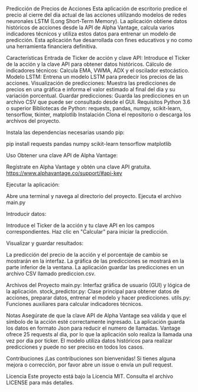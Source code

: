 Predicción de Precios de Acciones
Esta aplicación de escritorio predice el precio al cierre del dia actual de las acciones utilizando modelos de redes neuronales
LSTM (Long Short-Term Memory).
La aplicación obtiene datos históricos de acciones desde la API de Alpha Vantage, calcula varios indicadores técnicos y
utiliza estos datos para entrenar un modelo de predicción.
Esta aplicación fue desarrollada con fines educativos y no como una herramienta financiera definitiva.


Características
Entrada de Ticker de acción y clave API:
Introduce el Ticker de la acción y la clave API para obtener datos históricos.
Cálculo de indicadores técnicos: Calcula EMA, VWMA, ADX y el oscilador estocástico.
Modelo LSTM: Entrena un modelo LSTM para predecir los precios de las acciones.
Visualización de predicciones: Muestra las predicciones de precios en una gráfica e informa el valor estimado al final
del dia y su variación porcentual.
Guardar predicciones: Guarda las predicciones en un archivo CSV que puede ser consultado desde el GUI.
Requisitos
Python 3.6 o superior
Bibliotecas de Python: requests, pandas, numpy, scikit-learn, tensorflow, tkinter, matplotlib
Instalación
Clona el repositorio o descarga los archivos del proyecto.

Instala las dependencias necesarias usando pip:

pip install requests pandas numpy scikit-learn tensorflow matplotlib

Uso
Obtener una clave API de Alpha Vantage:

Regístrate en Alpha Vantage y obtén una clave API gratuita.
https://www.alphavantage.co/support/#api-key

Ejecutar la aplicación:

Abre una terminal y navega al directorio del proyecto.
Ejecuta el archivo main.py


Introducir datos:

Introduce el Ticker de la acción y tu clave API en los campos correspondientes.
Haz clic en "Calcular" para iniciar la predicción.

Visualizar y guardar resultados:

La predicción del precio de la acción y el porcentaje de cambio se mostrarán en la interfaz.
La gráfica de las predicciones se mostrará en la parte inferior de la ventana.
La aplicación  guardar las predicciones en un archivo CSV llamado prediccion.csv.

Archivos del Proyecto
main.py: Interfaz gráfica de usuario (GUI) y lógica de la aplicación.
stock_predictor.py: Clase principal para obtener datos de acciones, preparar datos, entrenar el modelo y hacer predicciones.
utils.py: Funciones auxiliares para calcular indicadores técnicos.

Notas
Asegúrate de que la clave API de Alpha Vantage sea válida y que el símbolo de la acción esté correctamente ingresado.
La aplicación guarda los datos en formato Json para reducir el numero de llamadas. Vantage ofrece 25 requests al dia,
por lo que la aplicación solo realiza la llamada una vez por dia por ticker.
El modelo utiliza datos históricos para realizar predicciones y puede no ser preciso en todos los casos.

Contribuciones
¡Las contribuciones son bienvenidas! Si tienes alguna mejora o corrección, por favor abre un issue o envía un pull request.

Licencia
Este proyecto está bajo la Licencia MIT. Consulta el archivo LICENSE para más detalles.

